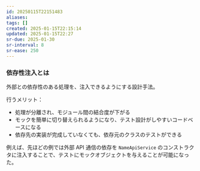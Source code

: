 ```yaml
---
id: 20250115T22151483
aliases: 
tags: []
created: 2025-01-15T22:15:14
updated: 2025-01-15T22:27
sr-due: 2025-01-30
sr-interval: 8
sr-ease: 250
---
```


### 依存性注入とは

外部との依存性のある処理を、注入できるようにする設計手法。

行うメリット：
- 処理が分離され、モジュール間の結合度が下がる
- モックを簡単に切り替えられるようになり、テスト設計がしやすいコードベースになる
- 依存先の実装が完成していなくても、依存元のクラスのテストができる

例えば、先ほどの例では外部 API 通信の依存を `NameApiService` のコンストラクタに注入することで、テストにモックオブジェクトを与えることが可能になった。


